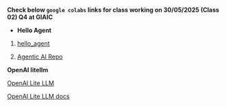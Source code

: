 **Check below `google colabs` links for class working on 30/05/2025 (Class 02) Q4 at GIAIC**

* **Hello Agent**

1. [hello_agent](https://colab.research.google.com/drive/12PFzQODdEilvaaA5nVLPRBr7PDnCtyl1?usp=sharing)

2. [Agentic AI Repo](https://github.com/panaversity/learn-agentic-ai/blob/main/01_ai_agents_first/04_hello_agent/hello_agent.ipynb)


**OpenAI litellm**

[OpenAI Lite LLM](https://colab.research.google.com/drive/1pRHFz-auVX9F1aFZFZ-wQEDzn1XEur7H?usp=sharing)

[OpenAI Lite LLM docs](https://openai.github.io/openai-agents-python/models/litellm/)


